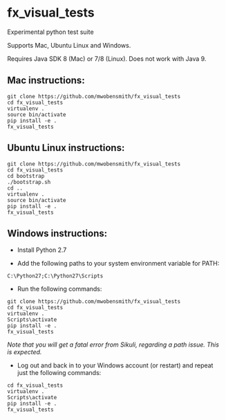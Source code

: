 # fx_visual_tests
Experimental python test suite

Supports Mac, Ubuntu Linux and Windows.

Requires Java SDK 8 (Mac) or 7/8 (Linux). Does not work with Java 9.

## Mac instructions:

```
git clone https://github.com/mwobensmith/fx_visual_tests
cd fx_visual_tests
virtualenv .
source bin/activate
pip install -e .
fx_visual_tests
````

## Ubuntu Linux instructions:

```
git clone https://github.com/mwobensmith/fx_visual_tests
cd fx_visual_tests
cd bootstrap
./bootstrap.sh
cd ..
virtualenv .
source bin/activate
pip install -e .
fx_visual_tests
```
    
## Windows instructions:

* Install Python 2.7

* Add the following paths to your system environment variable for PATH:
```
C:\Python27;C:\Python27\Scripts
```
* Run the following commands:
```
git clone https://github.com/mwobensmith/fx_visual_tests
cd fx_visual_tests
virtualenv .
Scripts\activate
pip install -e .
fx_visual_tests
```
*Note that you will get a fatal error from Sikuli, regarding a path issue. This is expected.* 

* Log out and back in to your Windows account (or restart) and repeat just the following commands:
```
cd fx_visual_tests
virtualenv .
Scripts\activate
pip install -e .
fx_visual_tests
```
